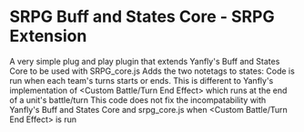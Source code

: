# SRPG Buff and States Core - SRPG Extension

A very simple plug and play plugin that extends Yanfly's Buff and States Core to be used with SRPG_core.js
Adds the two notetags to states: <Custom SRPG Phase Start Effect> <Custom SRPG Phase End Effect>
Code is run when each team's turns starts or ends. This is different to Yanfly's implementation of <Custom Battle/Turn End Effect> which runs at the end of a unit's battle/turn
This code does not fix the incompatability with Yanfly's Buff and States Core and srpg_core.js when <Custom Battle/Turn End Effect> is run 
